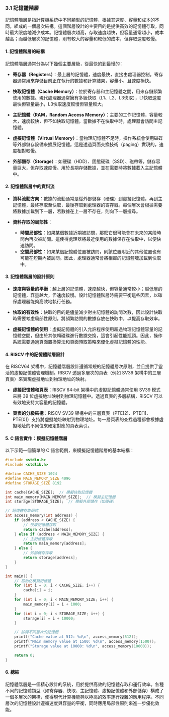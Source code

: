 ### 3.1 記憶體階層

記憶體階層是指計算機系統中不同類型的記憶體，根據其速度、容量和成本的不同，組成的一個層次結構。這個階層設計的主要目的是提供高效的記憶體存取，同時最大限度地減少成本。記憶體層次越高，存取速度越快，但容量通常越小，成本越高；而越低層次的記憶體，則有較大的容量和較低的成本，但存取速度較慢。

#### 1. 記憶體階層的結構

記憶體階層通常分為以下幾個主要層級，從最快的到最慢的：

- **寄存器（Registers）**：最上層的記憶體，速度最快，直接由處理器控制。寄存器通常用來存儲目前正在執行的數據和計算結果，容量小，且速度極快。
  
- **快取記憶體（Cache Memory）**：位於寄存器和主記憶體之間，用來存儲頻繁使用的數據。現代處理器通常擁有多級快取（L1、L2、L3快取），L1快取速度最快但容量最小，L3快取速度較慢但容量較大。

- **主記憶體（RAM，Random Access Memory）**：主要的工作記憶體，容量較大，速度較快，但不如快取記憶體。當數據不在快取中時，處理器會訪問主記憶體。

- **虛擬記憶體（Virtual Memory）**：當物理記憶體不足時，操作系統會使用磁碟等外部儲存設備來擴展記憶體。這是透過頁面交換技術（paging）實現的，速度相對較慢。

- **外部儲存（Storage）**：如硬碟（HDD）、固態硬碟（SSD）、磁帶等，儲存容量巨大，但存取速度慢。用於長期存儲數據，並在需要時將數據載入主記憶體中。

#### 2. 記憶體階層中的資料流

- **資料流動方向**：數據的流動通常是從外部儲存（硬碟）到虛擬記憶體，再到主記憶體，最終存取至快取，最後存取到處理器的寄存器。每個層次會根據需要將數據加載到下一層，若數據在上一層不存在，則向下一層搜尋。

- **資料存取的局部性**：
  - **時間局部性**：如果某個數據近期被訪問，那麼它很可能會在未來的某段時間內再次被訪問。這使得處理器將最近使用的數據保存在快取中，以便快速訪問。
  - **空間局部性**：如果某個記憶體位置被訪問，則該位置附近的其他位置也有可能在短期內被訪問。因此，處理器通常會將相鄰的記憶體塊加載到快取中。

#### 3. 記憶體階層的設計原則

- **速度與容量的平衡**：越上層的記憶體，速度越快，但容量通常較小；越低層的記憶體，容量越大，但速度較慢。設計記憶體階層時需要平衡這些因素，以確保處理器能夠高效地執行任務。

- **快取的有效性**：快取的目的是儘量減少對主記憶體的訪問次數，因此設計快取時需要考慮局部性原則，將頻繁訪問的數據存放在快取中，以提高存取效率。

- **虛擬記憶體的使用**：虛擬記憶體的引入允許程序使用超過物理記憶體容量的記憶體空間，但由於其依賴磁碟進行數據交換，這會引起性能瓶頸。因此，操作系統需要通過頁面置換算法和頁面預取策略來優化虛擬記憶體的性能。

#### 4. RISCV 中的記憶體階層設計

在 RISCV64 架構中，記憶體階層設計遵循常規的記憶體層次原則，並且提供了靈活的虛擬記憶體管理機制。RISCV 透過多層次的頁表（例如 SV39 架構中的三層頁表）來實現虛擬地址到物理地址的映射。

- **虛擬記憶體和頁表**：RISCV 64-bit 架構中的虛擬記憶體通常使用 SV39 模式來將 39 位虛擬地址映射到物理記憶體中。透過頁表的多層結構，RISCV 可以有效地支持大容量的記憶體。
  
- **頁表的分級結構**：RISCV SV39 架構中的三層頁表（PTE[2]、PTE[1]、PTE[0]）支持將虛擬地址映射到物理地址。每一層頁表的查找過程都會根據虛擬地址的不同位來確定對應的頁表索引。

#### 5. C 語言實作：模擬記憶體階層

以下示範一個簡單的 C 語言範例，來模擬記憶體階層的基本結構：

```c
#include <stdio.h>
#include <stdlib.h>

#define CACHE_SIZE 1024
#define MAIN_MEMORY_SIZE 4096
#define STORAGE_SIZE 8192

int cache[CACHE_SIZE];  // 模擬快取記憶體
int main_memory[MAIN_MEMORY_SIZE];  // 模擬主記憶體
int storage[STORAGE_SIZE];  // 模擬外部儲存（如硬碟）

// 記憶體存取函式
int access_memory(int address) {
    if (address < CACHE_SIZE) {
        // 快取記憶體存取
        return cache[address];
    } else if (address < MAIN_MEMORY_SIZE) {
        // 主記憶體存取
        return main_memory[address];
    } else {
        // 外部儲存存取
        return storage[address];
    }
}

int main() {
    // 初始化模擬記憶體
    for (int i = 0; i < CACHE_SIZE; i++) {
        cache[i] = i;
    }
    for (int i = 0; i < MAIN_MEMORY_SIZE; i++) {
        main_memory[i] = i + 1000;
    }
    for (int i = 0; i < STORAGE_SIZE; i++) {
        storage[i] = i + 10000;
    }

    // 訪問不同層次的記憶體
    printf("Cache value at 512: %d\n", access_memory(512));
    printf("Main memory value at 1500: %d\n", access_memory(1500));
    printf("Storage value at 10000: %d\n", access_memory(10000));

    return 0;
}
```

#### 6. 總結

記憶體階層是一個精心設計的系統，用於提供高效的記憶體存取和運行效率。各種不同的記憶體類型（如寄存器、快取、主記憶體、虛擬記憶體和外部儲存）構成了一個多層次的架構，使得現代計算機能夠以極高的效率運行複雜的應用程序。不同層次的記憶體設計遵循速度與容量的平衡，同時應用局部性原則來進一步優化效能。